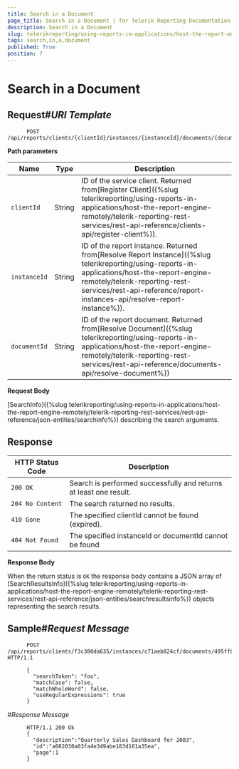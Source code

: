 ```yaml
---
title: Search in a Document
page_title: Search in a Document | for Telerik Reporting Documentation
description: Search in a Document
slug: telerikreporting/using-reports-in-applications/host-the-report-engine-remotely/telerik-reporting-rest-services/rest-api-reference/documents-api/search-in-a-document
tags: search,in,a,document
published: True
position: 7
---
```


# Search in a Document



## Request#_URI Template_

	
          POST /api/reports/clients/{clientId}/instances/{instanceId}/documents/{documentId}/search
        



__Path parameters__


| Name | Type | Description |
| ------ | ------ | ------ |
|`clientId`|String|ID of the service client. Returned from[Register Client]({%slug telerikreporting/using-reports-in-applications/host-the-report-engine-remotely/telerik-reporting-rest-services/rest-api-reference/clients-api/register-client%}).|
|`instanceId`|String|ID of the report instance. Returned from[Resolve Report Instance]({%slug telerikreporting/using-reports-in-applications/host-the-report-engine-remotely/telerik-reporting-rest-services/rest-api-reference/report-instances-api/resolve-report-instance%}).|
|`documentId`|String|ID of the report document. Returned from[Resolve Document]({%slug telerikreporting/using-reports-in-applications/host-the-report-engine-remotely/telerik-reporting-rest-services/rest-api-reference/documents-api/resolve-document%})|




__Request Body__

[SearchInfo]({%slug telerikreporting/using-reports-in-applications/host-the-report-engine-remotely/telerik-reporting-rest-services/rest-api-reference/json-entities/searchinfo%}) describing the search arguments.
        

## Response


| HTTP Status Code | Description |
| ------ | ------ |
|`200 OK`|Search is performed successfully and returns at least one result.|
|`204 No Content`|The search returned no results.|
|`410 Gone`|The specified clientId cannot be found (expired).|
|`404 Not Found`|The specified instanceId or documentId cannot be found|




__Response Body__

When the return status is `OK` the response body contains a JSON array of [SearchResultsInfo]({%slug telerikreporting/using-reports-in-applications/host-the-report-engine-remotely/telerik-reporting-rest-services/rest-api-reference/json-entities/searchresultsinfo%}) 
          objects representing the search results.
        

## Sample#_Request Message_

	
          POST /api/reports/clients/f3c380da635/instances/c71aeb824cf/documents/495ff8766803332209ef12/search HTTP/1.1

          {
            "searchToken": "foo",
            "matchCase": false,
            "matchWholeWord": false,
            "useRegularExpressions": true
          }
        

#_Response Message_

	
          HTTP/1.1 200 Ok
          {
            "description":"Quarterly Sales Dashboard for 2003",
            "id":"a082030a03fa4e349abe183d161a35ea",
            "page":1
          }
        


